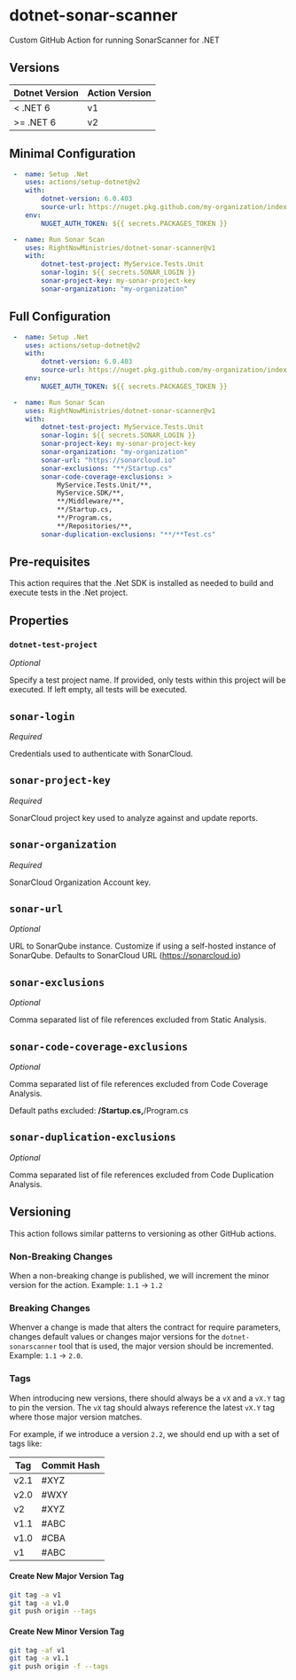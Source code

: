 # dotnet-sonar-scanner

Custom GitHub Action for running SonarScanner for .NET

## Versions

| Dotnet Version | Action Version |
| ------------- | ------------- |
| < .NET 6 | v1 |
| >= .NET 6 | v2 |

## Minimal Configuration

```yaml
 -  name: Setup .Net
    uses: actions/setup-dotnet@v2
    with:
        dotnet-version: 6.0.403
        source-url: https://nuget.pkg.github.com/my-organization/index.json
    env:
        NUGET_AUTH_TOKEN: ${{ secrets.PACKAGES_TOKEN }}

 -  name: Run Sonar Scan
    uses: RightNowMinistries/dotnet-sonar-scanner@v1
    with: 
        dotnet-test-project: MyService.Tests.Unit
        sonar-login: ${{ secrets.SONAR_LOGIN }}
        sonar-project-key: my-sonar-project-key
        sonar-organization: "my-organization"
```

## Full Configuration

```yaml
 -  name: Setup .Net
    uses: actions/setup-dotnet@v2
    with:
        dotnet-version: 6.0.403
        source-url: https://nuget.pkg.github.com/my-organization/index.json
    env:
        NUGET_AUTH_TOKEN: ${{ secrets.PACKAGES_TOKEN }}

 -  name: Run Sonar Scan
    uses: RightNowMinistries/dotnet-sonar-scanner@v1
    with: 
        dotnet-test-project: MyService.Tests.Unit
        sonar-login: ${{ secrets.SONAR_LOGIN }}
        sonar-project-key: my-sonar-project-key
        sonar-organization: "my-organization"
        sonar-url: "https://sonarcloud.io"
        sonar-exclusions: "**/Startup.cs"
        sonar-code-coverage-exclusions: > 
            MyService.Tests.Unit/**,
            MyService.SDK/**,
            **/Middleware/**,
            **/Startup.cs,
            **/Program.cs,
            **/Repositories/**,          
        sonar-duplication-exclusions: "**/**Test.cs"
```

## Pre-requisites

This action requires that the .Net SDK is installed as needed to build and execute tests in the .Net project.

## Properties

### `dotnet-test-project`

*Optional*

Specify a test project name. If provided, only tests within this project will be executed. If left empty, all tests will be executed.

## `sonar-login`

*Required*

Credentials used to authenticate with SonarCloud.

## `sonar-project-key`

*Required*

SonarCloud project key used to analyze against and update reports.

## `sonar-organization`

*Required*

SonarCloud Organization Account key.

## `sonar-url`

*Optional*

URL to SonarQube instance. Customize if using a self-hosted instance of SonarQube. Defaults to SonarCloud URL (https://sonarcloud.io)

## `sonar-exclusions`

*Optional*

Comma separated list of file references excluded from Static Analysis.

## `sonar-code-coverage-exclusions`

*Optional*

Comma separated list of file references excluded from Code Coverage Analysis.

Default paths excluded: **/Startup.cs,**/Program.cs

## `sonar-duplication-exclusions`

*Optional*

Comma separated list of file references excluded from Code Duplication Analysis.

## Versioning

This action follows similar patterns to versioning as other GitHub actions.

### Non-Breaking Changes

When a non-breaking change is published, we will increment the minor version for the action. Example: `1.1` -> `1.2`

### Breaking Changes

Whenver a change is made that alters the contract for require parameters, changes default values or changes major versions for the `dotnet-sonarscanner` tool that is used, the major version should be incremented. Example: `1.1` -> `2.0`.

### Tags

When introducing new versions, there should always be a `vX` and a `vX.Y` tag to pin the version. The `vX` tag should always reference the latest `vX.Y` tag where those major version matches. 

For example, if we introduce a version `2.2`, we should end up with a set of tags like:

| Tag | Commit Hash |
| --- | ----------- |
| v2.1 | #XYZ |
| v2.0 | #WXY |
| v2 | #XYZ |
| v1.1 | #ABC |
| v1.0 | #CBA |
| v1 | #ABC |

#### Create New Major Version Tag

```bash
git tag -a v1
git tag -a v1.0
git push origin --tags
```

#### Create New Minor Version Tag

```bash
git tag -af v1
git tag -a v1.1
git push origin -f --tags
```
